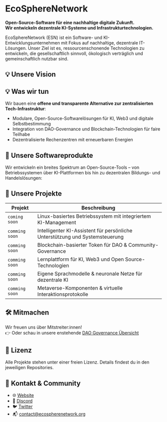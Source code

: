 # EcoSphereNetwork

**Open-Source-Software für eine nachhaltige digitale Zukunft.  
Wir entwickeln dezentrale KI-Systeme und Infrastrukturtechnologien.**

EcoSphereNetwork (ESN) ist ein Software- und KI-Entwicklungsunternehmen mit Fokus auf nachhaltige, dezentrale IT-Lösungen. Unser Ziel ist es, ressourcenschonende Technologien zu entwickeln, die gesellschaftlich sinnvoll, ökologisch verträglich und gemeinschaftlich nutzbar sind.

## 💡 Unsere Vision

## 💡 Was wir tun

Wir bauen eine **offene und transparente Alternative zur zentralisierten Tech-Infrastruktur**:
- Modulare, Open-Source-Softwarelösungen für KI, Web3 und digitale Selbstbestimmung
- Integration von DAO-Governance und Blockchain-Technologien für faire Teilhabe
- Dezentralisierte Rechenzentren mit erneuerbaren Energien

## 🧠 Unsere Softwareprodukte

Wir entwickeln ein breites Spektrum an Open-Source-Tools – von Betriebssystemen über KI-Plattformen bis hin zu dezentralen Bildungs- und Handelslösungen:


## 🔧 Unsere Projekte

| Projekt             | Beschreibung                                                                 |
|---------------------|------------------------------------------------------------------------------|
| `coming soon`       | Linux-basiertes Betriebssystem mit integriertem KI-Management                |
| `comming soon`  | Intelligenter KI-Assistent für persönliche Unterstützung und Systemsteuerung   |
| `comming soon`         | Blockchain-basierter Token für DAO & Community-Governance                   |
| `comming soon`  | Lernplattform für KI, Web3 und Open Source-Technologien                     |
| `comming soon`     | Eigene Sprachmodelle & neuronale Netze für dezentrale KI                    |
| `comming soon`        | Metaverse-Komponenten & virtuelle Interaktionsprotokolle                    |

## 🛠 Mitmachen

Wir freuen uns über Mitstreiter:innen!  
👉 Oder schau in unsere enstehende [DAO Governance Übersicht](https://www.ecospherenetwork.org/dao)

## 📜 Lizenz

Alle Projekte stehen unter einer freien Lizenz. Details findest du in den jeweiligen Repositories.

## 🤝 Kontakt & Community

- 🌐 [Website](https://www.ecospherenetwork.org)
- 💬 [Discord](https://discord.gg/raUqSAQPnz)
- 🐦 [Twitter](https://twitter.com/ecospherenet)
- 📬 contact@ecospherenetwork.org
